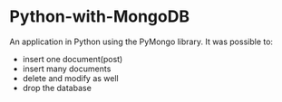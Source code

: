 # Python-with-MongoDB
An application in Python using the  PyMongo library. It was possible to:
- insert one document(post)
- insert many documents
- delete and modify as well
- drop the database

